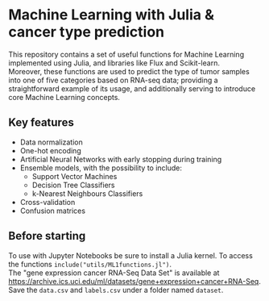 # Machine Learning with Julia & cancer type prediction

This repository contains a set of useful functions for Machine Learning implemented using Julia, and libraries like Flux and Scikit-learn.  
Moreover, these functions are used to predict the type of tumor samples into one of five categories based on RNA-seq data; providing a straightforward example of its usage, and additionally serving to introduce core Machine Learning concepts.  

## Key features
* Data normalization
* One-hot encoding
* Artificial Neural Networks with early stopping during training
* Ensemble models, with the possibility to include: 
    * Support Vector Machines
    * Decision Tree Classifiers
    * k-Nearest Neighbours Classifiers
* Cross-validation
* Confusion matrices

## Before starting
To use with Jupyter Notebooks be sure to install a Julia kernel. To access the functions `include("utils/ML1functions.jl")`.  
The "gene expression cancer RNA-Seq Data Set" is available at https://archive.ics.uci.edu/ml/datasets/gene+expression+cancer+RNA-Seq. Save the `data.csv` and `labels.csv` under a folder named `dataset`. 
